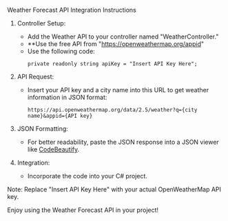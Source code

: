 Weather Forecast API Integration Instructions

1. Controller Setup:
   - Add the Weather API to your controller named "WeatherController."
   - **Use the free API from "https://openweathermap.org/appid"
   - Use the following code:
     ```
     private readonly string apiKey = "Insert API Key Here";
     ```

2. API Request:
   - Insert your API key and a city name into this URL to get weather information in JSON format:
     ```
     https://api.openweathermap.org/data/2.5/weather?q={city name}&appid={API key}
     ```

3. JSON Formatting:
   - For better readability, paste the JSON response into a JSON viewer like [CodeBeautify](https://codebeautify.org/jsonviewer).

4. Integration:
   - Incorporate the code into your C# project.

Note: Replace "Insert API Key Here" with your actual OpenWeatherMap API key.

Enjoy using the Weather Forecast API in your project!
